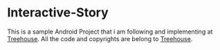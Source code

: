 # Interactive-Story

This is a sample Android Project that i am following and implementing at  [Treehouse](https://teamtreehouse.com).
All the code and copyrights are belong to [Treehouse](https://teamtreehouse.com).
